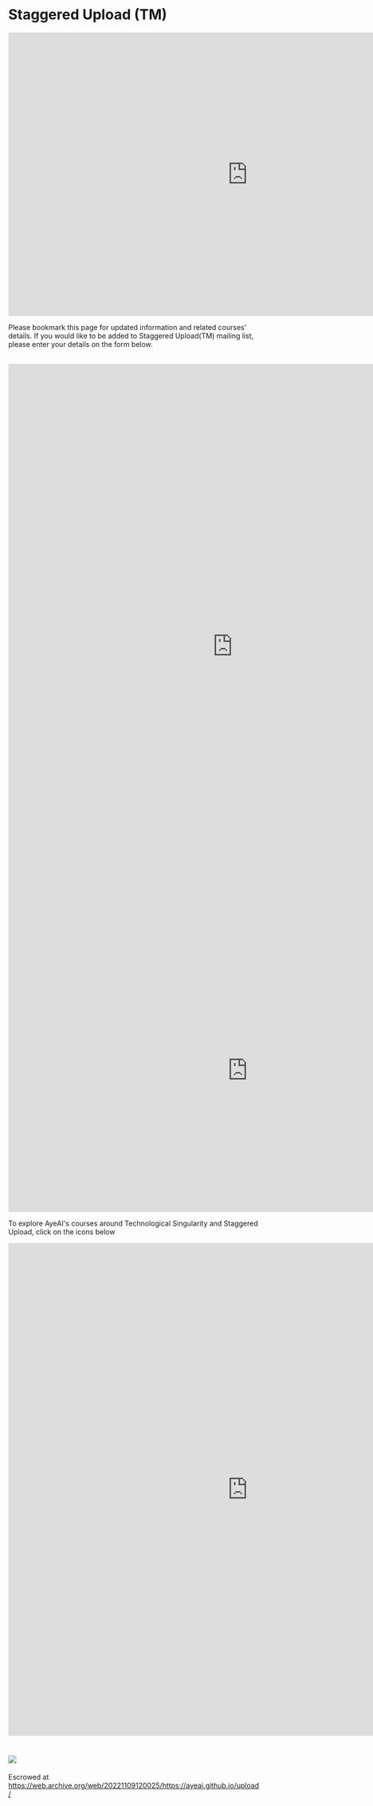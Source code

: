 # Staggered Upload (TM)

<iframe src="https://docs.google.com/presentation/d/e/2PACX-1vTmfHQXBans_iKZrt1seWrINNOhgmbljmZ7JyodKazrw0I1_Cq5gT8aSUs2x2D-V5y2xGtiE5QOo3UU/embed?start=true&amp;loop=true&amp;delayms=1000&amp;rm=minimal" webkitallowfullscreen="false" frameborder="0" width="960" height="569" allowfullscreen="false" mozallowfullscreen="false"></iframe>

<br>

Please bookmark this page for updated information and related courses' details. If you would like to be added to Staggered Upload(TM) mailing list, please enter your details on the form below.

<br>

<iframe src="https://docs.google.com/forms/d/e/1FAIpQLSeSQwlc2sbkMUMBWBxJy-u7gKjd4fjsuRsAFnOPEyzYc4XecQ/viewform?embedded=true" width="900" height="1133" frameborder="0" marginheight="0" marginwidth="0"></iframe>

<br>

<iframe src="https://docs.google.com/presentation/d/e/2PACX-1vQfOv3EKfWPwrV_dXd4nZ6Y_S3xLSMbTZp-_FADbag9KnSr14SEKVgx457f712Bl5mXjtc407DoG1Zd/embed?start=true&loop=true&delayms=1000;rm=minimal" frameborder="0" width="960" height="569" allowfullscreen="true" mozallowfullscreen="true" webkitallowfullscreen="true"></iframe>

<br>

To explore AyeAI's courses around Technological Singularity and Staggered Upload, click on the icons below

<iframe src="https://docs.google.com/presentation/d/e/2PACX-1vTOXCOTtoNJmKJjT0_xvwk4qPN0dRRXUcViTebLcdqV-dCpNnzI8dmMnZF9YTXZ8LSN8PhhnHz1zOQK/embed?start=true&loop=true&delayms=500;rm=minimal" frameborder="0" width="960" height="989" allowfullscreen="true" mozallowfullscreen="true" webkitallowfullscreen="true"></iframe>

<br>

# <img src="Staggered Upload.png">


Escrowed at https://web.archive.org/web/20221109120025/https://ayeai.github.io/upload/

